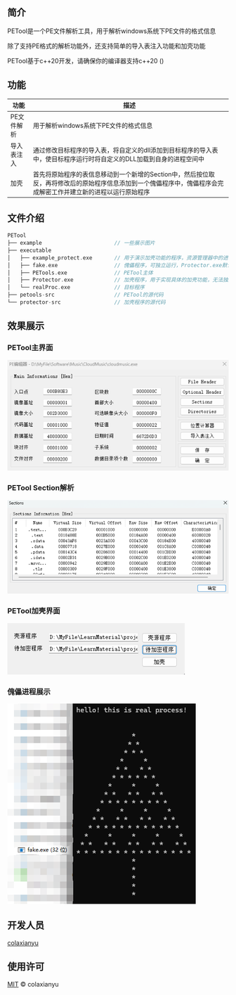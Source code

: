## 简介

PETool是一个PE文件解析工具，用于解析windows系统下PE文件的格式信息

除了支持PE格式的解析功能外，还支持简单的导入表注入功能和加壳功能

PETool基于c++20开发，请确保你的编译器支持c++20 ()

## 功能

|功能|描述|
|--|--|
|PE文件解析|用于解析windows系统下PE文件的格式信息|
|导入表注入|通过修改目标程序的导入表，将自定义的dll添加到目标程序的导入表中，使目标程序运行时将自定义的DLL加载到自身的进程空间中|
|加壳|首先将原始程序的表信息移动到一个新增的Section中，然后按位取反，再将修改后的原始程序信息添加到一个傀儡程序中，傀儡程序会完成解密工作并建立新的进程以运行原始程序|

## 文件介绍

```c++
PETool
├── example                       // 一些展示图片
├── executable
│   ├── example_protect.exe       // 用于演示加壳功能的程序，资源管理器中的进程名称为fake.exe，但运行的内容为realProc.exe 
│   ├── fake.exe                  // 傀儡程序，可独立运行，Protector.exe默认指定该程序为傀儡进程，即目标程序会套上fake.exe的名称运行
│   ├── PETools.exe               // PETool主体
│   ├── Protector.exe             // 加壳程序，用于实现具体的加壳功能，无法独立运行
│   └── realProc.exe              // 目标程序    
├── petools-src                   // PETool的源代码
└── protector-src                 // 加壳程序的源代码
```

## 效果展示

### PETool主界面
![PETool主界面](https://github.com/colaxianyu/PETool/blob/master/example/PETool_Main.png)

### PETool Section解析
![PETool Section解析](https://github.com/colaxianyu/PETool/blob/master/example/PETool_Section.png)

### PETool加壳界面
![PETool protect](https://github.com/colaxianyu/PETool/blob/master/example/PETool_Protect.png)

### 傀儡进程展示
![fake_process](https://github.com/colaxianyu/PETool/blob/master/example/fake.png)

## 开发人员

[colaxianyu](https://github.com/colaxianyu)

## 使用许可

[MIT](LICENSE) © colaxianyu
